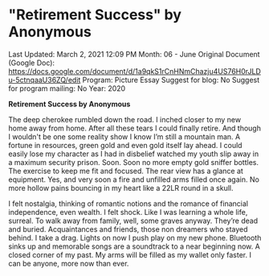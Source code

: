 # "Retirement Success" by Anonymous

Last Updated: March 2, 2021 12:09 PM
Month: 06 - June
Original Document (Google Doc): https://docs.google.com/document/d/1a9qkS1rCnHNmChazju4US76H0rJLDu-5ctnqaaU36ZQ/edit
Program: Picture Essay
Suggest for blog: No
Suggest for program mailing: No
Year: 2020

**Retirement Success by Anonymous**

The deep cherokee rumbled down the road. I inched closer to my new home away from home. After all these tears I could finally retire. And though I wouldn't be one some reality show I know I’m still a mountain man. A fortune in resources, green gold and even gold itself lay ahead. I could easily lose my character as I had in disbelief watched my youth slip away in a maximum security prison. Soon. Soon no more empty gold sniffer bottles. The exercise to keep me fit and focused. The rear view has a glance at equipment. Yes, and very soon a fire and unfilled arms filled once again. No more hollow pains bouncing in my heart like a 22LR round in a skull.

I felt nostalgia, thinking of romantic notions and the romance of financial independence, even wealth. I felt shock. Like I was learning a whole life, surreal. To walk away from family, well, some graves anyway. They’re dead and buried. Acquaintances and friends, those non dreamers who stayed behind. I take a drag. Lights on now I push play on my new phone. Bluetooth sinks up and memorable songs are a soundtrack to a near beginning now. A closed corner of my past. My arms will be filled as my wallet only faster. I can be anyone, more now than ever.